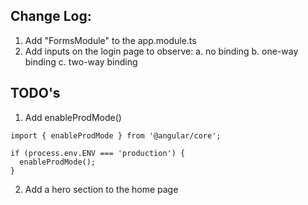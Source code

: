 ## Change Log:

1. Add "FormsModule" to the app.module.ts
2. Add inputs on the login page to observe:
  a. no binding
  b. one-way binding
  c. two-way binding



## TODO's

1. Add enableProdMode()
```
import { enableProdMode } from '@angular/core';

if (process.env.ENV === 'production') {
  enableProdMode();
}
```
2. Add a hero section to the home page

